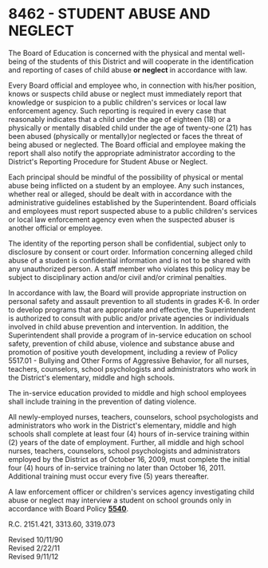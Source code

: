 8462 - STUDENT ABUSE AND NEGLECT
================================

The Board of Education is concerned with the physical and mental
well-being of the students of this District and will cooperate in the
identification and reporting of cases of child abuse **or neglect** in
accordance with law.

Every Board official and employee who, in connection with his/her
position, knows or suspects child abuse or neglect must immediately
report that knowledge or suspicion to a public children's services or
local law enforcement agency. Such reporting is required in every case
that reasonably indicates that a child under the age of eighteen (18) or
a physically or mentally disabled child under the age of twenty-one (21)
has been abused (physically or mentally)or neglected or faces the threat
of being abused or neglected. The Board official and employee making the
report shall also notify the appropriate administrator according to the
District's Reporting Procedure for Student Abuse or Neglect.

Each principal should be mindful of the possibility of physical or
mental abuse being inflicted on a student by an employee. Any such
instances, whether real or alleged, should be dealt with in accordance
with the administrative guidelines established by the Superintendent.
Board officials and employees must report suspected abuse to a public
children's services or local law enforcement agency even when the
suspected abuser is another official or employee.

The identity of the reporting person shall be confidential, subject only
to disclosure by consent or court order. Information concerning alleged
child abuse of a student is confidential information and is not to be
shared with any unauthorized person. A staff member who violates this
policy may be subject to disciplinary action and/or civil and/or
criminal penalties.

In accordance with law, the Board will provide appropriate instruction
on personal safety and assault prevention to all students in grades K-6.
In order to develop programs that are appropriate and effective, the
Superintendent is authorized to consult with public and/or private
agencies or individuals involved in child abuse prevention and
intervention. In addition, the Superintendent shall provide a program of
in-service education on school safety, prevention of child abuse,
violence and substance abuse and promotion of positive youth
development, including a review of Policy 5517.01 - Bullying and Other
Forms of Aggressive Behavior, for all nurses, teachers, counselors,
school psychologists and administrators who work in the District's
elementary, middle and high schools.

The in-service education provided to middle and high school employees
shall include training in the prevention of dating violence.

All newly-employed nurses, teachers, counselors, school psychologists
and administrators who work in the District's elementary, middle and
high schools shall complete at least four (4) hours of in-service
training within (2) years of the date of employment. Further, all middle
and high school nurses, teachers, counselors, school psychologists and
administrators employed by the District as of October 16, 2009, must
complete the initial four (4) hours of in-service training no later than
October 16, 2011. Additional training must occur every five (5) years
thereafter.

A law enforcement officer or children's services agency investigating
child abuse or neglect may interview a student on school grounds only in
accordance with Board Policy [**5540**](po5540.htm).

R.C. 2151.421, 3313.60, 3319.073

Revised 10/11/90\
 Revised 2/22/11\
 Revised 9/11/12
